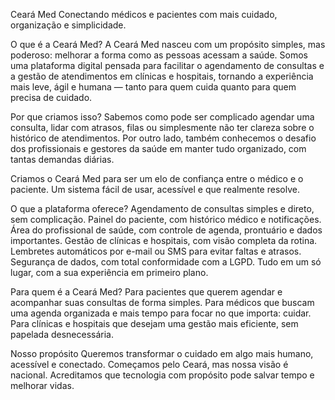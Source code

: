 Ceará Med
Conectando médicos e pacientes com mais cuidado, organização e simplicidade.

O que é a Ceará Med?
A Ceará Med nasceu com um propósito simples, mas poderoso: melhorar a forma como as pessoas acessam a saúde. Somos uma plataforma digital pensada para facilitar o agendamento de consultas e a gestão de atendimentos em clínicas e hospitais, tornando a experiência mais leve, ágil e humana — tanto para quem cuida quanto para quem precisa de cuidado.

Por que criamos isso?
Sabemos como pode ser complicado agendar uma consulta, lidar com atrasos, filas ou simplesmente não ter clareza sobre o histórico de atendimentos. Por outro lado, também conhecemos o desafio dos profissionais e gestores da saúde em manter tudo organizado, com tantas demandas diárias.

Criamos o Ceará Med para ser um elo de confiança entre o médico e o paciente. Um sistema fácil de usar, acessível e que realmente resolve.

O que a plataforma oferece?
Agendamento de consultas simples e direto, sem complicação.
Painel do paciente, com histórico médico e notificações.
Área do profissional de saúde, com controle de agenda, prontuário e dados importantes.
Gestão de clínicas e hospitais, com visão completa da rotina.
Lembretes automáticos por e-mail ou SMS para evitar faltas e atrasos.
Segurança de dados, com total conformidade com a LGPD.
Tudo em um só lugar, com a sua experiência em primeiro plano.

Para quem é a Ceará Med?
Para pacientes que querem agendar e acompanhar suas consultas de forma simples.
Para médicos que buscam uma agenda organizada e mais tempo para focar no que importa: cuidar.
Para clínicas e hospitais que desejam uma gestão mais eficiente, sem papelada desnecessária.

Nosso propósito
Queremos transformar o cuidado em algo mais humano, acessível e conectado. Começamos pelo Ceará, mas nossa visão é nacional. Acreditamos que tecnologia com propósito pode salvar tempo e melhorar vidas.
